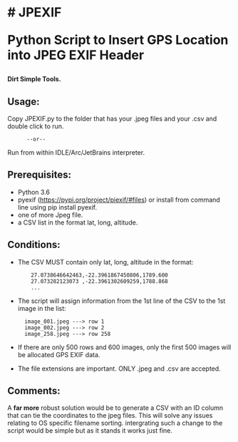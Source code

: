 <H1># JPEXIF
  
Python Script to Insert GPS Location into JPEG EXIF Header</h1>

<H4><b>Dirt Simple Tools.</b></H4>

<H2><b>Usage:</b></H2>

Copy JPEXIF.py to the folder that has your .jpeg files and your .csv and double click to run.

          --or--
          
Run from within IDLE/Arc/JetBrains interpreter.



<H2><b>Prerequisites:</b></H2>

* Python 3.6 
* pyexif (https://pypi.org/project/piexif/#files) or install from command line using pip install pyexif.
* one of more Jpeg file.
* a CSV list in the format lat, long, altitude. 


<H2><b>Conditions:</b></H2>

* The CSV MUST contain only lat, long, altitude in the format: 

          27.0738646642463,-22.3961867450806,1789.600
          27.073282123073 ,-22.3961302609259,1788.868
          ...
          
* The script will assign information from the 1st line of the CSV to the 1st image in the list:

        image_001.jpeg ---> row 1
        image_002.jpeg ---> row 2
        image_258.jpeg ---> row 258

* If there are only 500 rows and 600 images, only the first 500 images will be allocated GPS EXIF data.
* The file extensions are important. ONLY .jpeg and .csv are accepted.



<H2><b>Comments:</b></H2>

A <b>far more</b> robust solution would be to generate a CSV with an ID column that can tie the coordinates to the jpeg files. This will solve any issues relating to OS specific filename sorting. intergrating such a change to the script would be simple but as it stands it works just fine. 
